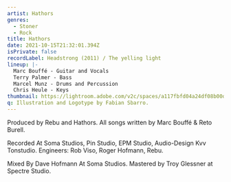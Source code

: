 ```yaml
---
artist: Hathors
genres:
  - Stoner
  - Rock
title: Hathors
date: 2021-10-15T21:32:01.394Z
isPrivate: false
recordLabel: Headstrong (2011) / The yelling light
lineup: |-
  Marc Bouffé - Guitar and Vocals 
  Terry Palmer - Bass
  Marcel Munz - Drums and Percussion
  Chris Heule - Keys
thumbnail: https://lightroom.adobe.com/v2c/spaces/a117fbfd04a24df08b00dc7343422215/assets/5aff9652f4540936d4d6fa45c63293f0/revisions/b1deb3bf67124c908b35005fe6e1b922/renditions/d4a8a123a9f0bd144e65c8dee83e6087
q: Illustration and Logotype by Fabian Sbarro.
---
```

Produced by Rebu and Hathors. All songs written by Marc Bouffé & Reto Burell. 

Recorded At Soma Studios, Pin Studio, EPM Studio, Audio-Design Kvv Tonstudio. Engineers: Rob Viso, Roger Hofmann, Rebu.

Mixed By Dave Hofmann At Soma Studios. Mastered by Troy Glessner at Spectre Studio.
